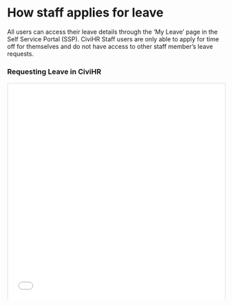 How staff applies for leave
==========

All users can access their leave details through the ‘My Leave’ page in the Self Service Portal (SSP). CiviHR Staff users are only able to apply for time off for themselves and do not have access to other staff member’s leave requests. 

### Requesting Leave in CiviHR

<p style="border: 2px solid #ebebeb; min-width: 100%; border-bottom: 0 none; height: 501px;"><iframe style="border: 0 none; min-width: 100%" src="//www.iorad.com/player/88335/Requesting-Leave-in-CiviHR?src=iframe" width="100%" height="500px" allowfullscreen="true"></iframe></p><p style="display: none;"><p style="display: none;">&lt;span&gt;All users can request leave through the Self Service Portal. To being, click on&amp;nbsp;&lt;/span&gt;&lt;b&gt;My Leave.&lt;/b&gt;&lt;br&gt;</p><p style="display: none;">&lt;span&gt;Clicking on My Leave takes you to the leave summary page. From here you can view your leave balance and request new leave. &lt;br&gt;&lt;br&gt;Click&amp;nbsp;&lt;/span&gt;&lt;b&gt;&lt;i&gt;Record New Absence&amp;nbsp;&lt;/i&gt;&lt;/b&gt;&lt;span&gt;to create a new leave request.&amp;nbsp;&lt;/span&gt;</p><p style="display: none;">&lt;span&gt;Select the type of leave you want to request. As a default, CiviHR comes with three types: Leave, Sickness and Overtime. &amp;nbsp;&lt;br&gt;&lt;/span&gt;&lt;br&gt;&lt;br&gt;</p><p style="display: none;">&lt;span&gt;There are multiple leave types to choose from. Select the appropriate option for your request. In this example, we are requesting time off for a holiday, so choose&amp;nbsp;&lt;/span&gt;&lt;b&gt;&lt;i&gt;Annual Leave.&lt;/i&gt;&lt;/b&gt;&lt;br&gt;</p><p style="display: none;">Now set the duration of your leave. Users can choose from&amp;nbsp;&lt;span class=&quot;&quot;&gt;&lt;i&gt;&lt;b&gt;Multiple Days &lt;/b&gt;&lt;/i&gt;or &lt;i&gt;&lt;b&gt;Single Days.&lt;/b&gt;&lt;/i&gt;&lt;/span&gt;</p><p style="display: none;">&lt;p&gt;&lt;span&gt;Set the duration of your leave request by clicking the&lt;b&gt; calendar icon.&lt;/b&gt;&lt;/span&gt;&lt;/p&gt;</p><p style="display: none;">&lt;span&gt;Use the arrow to change the calendar month as needed.&lt;/span&gt;&lt;br&gt;</p><p style="display: none;">&lt;p&gt;&lt;span&gt;Choose from a full day or half day of leave.&amp;nbsp;&lt;/span&gt;&lt;/p&gt;</p><p style="display: none;"></p><p style="display: none;">In this example, we are requesting leave from the 22nd - 29th Dec. Note that this period includes two public holidays.&amp;nbsp;</p><p style="display: none;">&lt;span&gt;Once dates are entered into the fields, leave is automatically calculated. Click&amp;nbsp;&lt;/span&gt;&lt;b&gt;&lt;i&gt;Change&amp;nbsp;&lt;/i&gt;&lt;/b&gt;&lt;span&gt;to view the calculation breakdown.&lt;/span&gt;&lt;br&gt;</p><p style="display: none;">Note that Public Holiday dates and weekends are automatically excluded from the leave total.&lt;br&gt;&lt;br&gt;In this example, &amp;nbsp;the user has only taken 3.5 days of annual leave due to public holidays and weekends appearing within the duration of their leave.&amp;nbsp;</p><p style="display: none;">Click &lt;span class=&quot;&quot;&gt;&lt;i&gt;&lt;b&gt;Comments&amp;nbsp;&lt;/b&gt;&lt;/i&gt;to add additional details to the request.&amp;nbsp;&lt;/span&gt;</p><p style="display: none;">For example, users can use the comments section to ask their manager if they can approve the request, removing the need for a separate email explaining the request.&amp;nbsp;&lt;br&gt;&lt;br&gt;Click&amp;nbsp;&lt;b&gt;&lt;i&gt;Add Comment&amp;nbsp;&lt;/i&gt;&lt;/b&gt;&lt;i&gt;&lt;/i&gt;to upload the request.&amp;nbsp;</p><p style="display: none;">Click &lt;b&gt;&lt;i&gt;Files&amp;nbsp;&lt;/i&gt;&lt;/b&gt;to upload any documents to the request.&amp;nbsp;</p><p style="display: none;">In this example, the user has uploaded emergency contact details for when they are away.&amp;nbsp;</p><p style="display: none;">Once all the information is added. click &lt;span class=&quot;&quot;&gt;&lt;i&gt;&lt;b&gt;Save,&lt;/b&gt;&lt;/i&gt;&lt;/span&gt;</p><p style="display: none;">This brings you back to the &apos;My Leave&apos; summary page. Click &lt;span class=&quot;&quot;&gt;&lt;i&gt;&lt;b&gt;Calendar&lt;/b&gt;&lt;/i&gt;&lt;/span&gt;</p><p style="display: none;">The calendar tab displays leave requests in a calendar view. You can view your new leave request as soon as it has been saved. &lt;br&gt;&lt;br&gt;Click the filter bar to add different months into the display&lt;b&gt;&lt;i&gt;.&lt;/i&gt;&lt;/b&gt;</p><p style="display: none;">Add the relevant month to view your recently submitted request.&amp;nbsp;</p><p style="display: none;">The request appears in the relevant monthly view against the dates of absence.&amp;nbsp;&lt;br&gt;&lt;br&gt;Note that public holidays appear as green, and the half day is denoted by either an AM or PM sign.&amp;nbsp;</p></p>